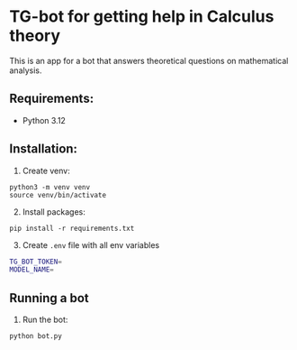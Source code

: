 # TG-bot for getting help in Calculus theory
This is an app for a bot that answers theoretical questions on mathematical analysis.

## Requirements:
- Python 3.12

## Installation:
1. Create venv:
```
python3 -m venv venv
source venv/bin/activate
```

2. Install packages:
```
pip install -r requirements.txt
```

3. Create `.env` file with all env variables 
```bash
TG_BOT_TOKEN=
MODEL_NAME=
```

## Running a bot
1. Run the bot:
```
python bot.py
```
